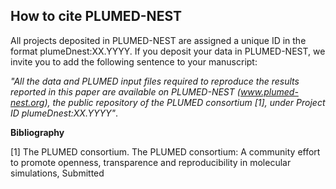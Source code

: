 How to cite PLUMED-NEST
-----------------------------
All projects deposited in PLUMED-NEST are assigned a unique ID in the format plumeDnest:XX.YYYY.
If you deposit your data in PLUMED-NEST, we invite you to add the following sentence to your manuscript:

*"All the data and PLUMED input files required to reproduce the results reported in this paper are available on PLUMED-NEST (www.plumed-nest.org), 
the public repository of the PLUMED consortium [1], under Project ID plumeDnest:XX.YYYY"*.

**Bibliography**

[1] The PLUMED consortium.
The PLUMED consortium: A community effort to promote openness, transparence and reproducibility in molecular simulations,
Submitted
